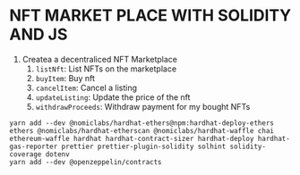 # NFT MARKET PLACE WITH SOLIDITY AND JS
1. Createa a decentraliced NFT Marketplace 
    1. `listNft`: List NFTs on the marketplace
    2. `buyItem`: Buy nft
    3. `cancelItem`:  Cancel a listing
    4. `updateListing`: Update the price of the nft
    5. `withdrawProceeds`: Withdraw payment for my bought NFTs


``` Yarn add's
yarn add --dev @nomiclabs/hardhat-ethers@npm:hardhat-deploy-ethers ethers @nomiclabs/hardhat-etherscan @nomiclabs/hardhat-waffle chai ethereum-waffle hardhat hardhat-contract-sizer hardhat-deploy hardhat-gas-reporter prettier prettier-plugin-solidity solhint solidity-coverage dotenv
yarn add --dev @openzeppelin/contracts
```